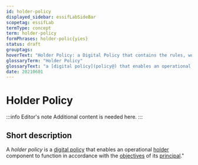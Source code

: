 ```yaml
---
id: holder-policy
displayed_sidebar: essifLabSideBar
scopetag: essifLab
termType: concept
term: holder-policy
formPhrases: holder-polic{yies}
status: draft
grouptags:
hoverText: "Holder Policy: a Digital Policy that contains the rules, working-instructions, preferences and other guidance for an operational Holder component to function in accordance with the Objectives of its Principal"
glossaryTerm: "Holder Policy"
glossaryText: "a [digital policy](policy@) that enables an operational [holder](@) component to function in accordance with the [objective](@) of its [principal](@)."
date: 20210601
---
```


# Holder Policy


:::info Editor's note
Additional content is needed here.
:::

## Short description

A *holder policy* is a [digital policy](policy@) that enables an operational [holder](@) component to function in accordance with the [objectives](@) of its [principal](@)."
